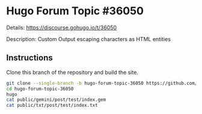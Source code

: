 # Hugo Forum Topic #36050

Details: <https://discourse.gohugo.io/t/36050>

Description: Custom Output escaping characters as HTML entities

## Instructions

Clone this branch of the repository and build the site.

```bash
git clone --single-branch -b hugo-forum-topic-36050 https://github.com/jmooring/hugo-testing hugo-forum-topic-36050
cd hugo-forum-topic-36050
hugo 
cat public/gemini/post/test/index.gem
cat public/txt/post/test/index.txt
```
